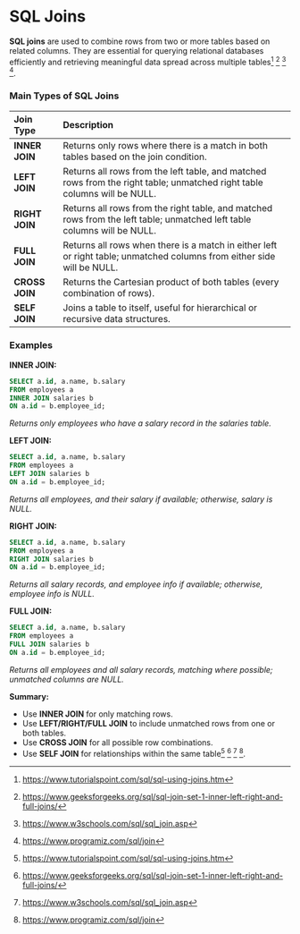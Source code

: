 # SQL Joins

**SQL joins** are used to combine rows from two or more tables based on related columns. They are essential for querying relational databases efficiently and retrieving meaningful data spread across multiple tables[^1] [^2] [^4] [^5].

### Main Types of SQL Joins

| Join Type | Description |
| :-- | :-- |
| **INNER JOIN** | Returns only rows where there is a match in both tables based on the join condition. |
| **LEFT JOIN** | Returns all rows from the left table, and matched rows from the right table; unmatched right table columns will be NULL. |
| **RIGHT JOIN** | Returns all rows from the right table, and matched rows from the left table; unmatched left table columns will be NULL. |
| **FULL JOIN** | Returns all rows when there is a match in either left or right table; unmatched columns from either side will be NULL. |
| **CROSS JOIN** | Returns the Cartesian product of both tables (every combination of rows). |
| **SELF JOIN** | Joins a table to itself, useful for hierarchical or recursive data structures. |

### Examples

**INNER JOIN:**

```sql
SELECT a.id, a.name, b.salary
FROM employees a
INNER JOIN salaries b
ON a.id = b.employee_id;
```

*Returns only employees who have a salary record in the salaries table.*

**LEFT JOIN:**

```sql
SELECT a.id, a.name, b.salary
FROM employees a
LEFT JOIN salaries b
ON a.id = b.employee_id;
```

*Returns all employees, and their salary if available; otherwise, salary is NULL.*

**RIGHT JOIN:**

```sql
SELECT a.id, a.name, b.salary
FROM employees a
RIGHT JOIN salaries b
ON a.id = b.employee_id;
```

*Returns all salary records, and employee info if available; otherwise, employee info is NULL.*

**FULL JOIN:**

```sql
SELECT a.id, a.name, b.salary
FROM employees a
FULL JOIN salaries b
ON a.id = b.employee_id;
```

*Returns all employees and all salary records, matching where possible; unmatched columns are NULL.*

**Summary:**

- Use **INNER JOIN** for only matching rows.
- Use **LEFT/RIGHT/FULL JOIN** to include unmatched rows from one or both tables.
- Use **CROSS JOIN** for all possible row combinations.
- Use **SELF JOIN** for relationships within the same table[^1] [^2] [^4] [^5].

[^1]: https://www.tutorialspoint.com/sql/sql-using-joins.htm

[^2]: https://www.geeksforgeeks.org/sql/sql-join-set-1-inner-left-right-and-full-joins/

[^3]: https://www.secoda.co/learn/sql-joins-a-comprehensive-guide

[^4]: https://www.w3schools.com/sql/sql_join.asp

[^5]: https://www.programiz.com/sql/join

[^6]: https://www.atlassian.com/data/sql/sql-join-types-explained-visually

[^7]: https://www.youtube.com/watch?v=0OQJDd3QqQM

[^8]: https://www.devart.com/dbforge/sql/sqlcomplete/sql-join-statements.html

[^9]: https://www.datacamp.com/cheat-sheet/sql-joins-cheat-sheet


